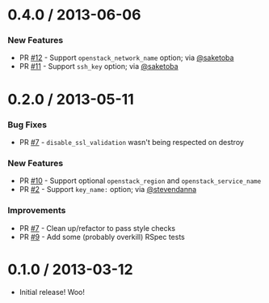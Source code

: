 # 0.4.0 / 2013-06-06

### New Features

* PR [#12][] - Support `openstack_network_name` option; via [@saketoba][]
* PR [#11][] - Support `ssh_key` option; via [@saketoba][]

# 0.2.0 / 2013-05-11

### Bug Fixes

* PR [#7][] - `disable_ssl_validation` wasn't being respected on destroy

### New Features

* PR [#10][] - Support optional `openstack_region` and `openstack_service_name`
* PR [#2][] - Support `key_name:` option; via [@stevendanna][]

### Improvements

* PR [#7][] - Clean up/refactor to pass style checks
* PR [#9][] - Add some (probably overkill) RSpec tests

# 0.1.0 / 2013-03-12

* Initial release! Woo!

[#12]: https://github.com/RoboticCheese/kitchen-openstack/pull/12
[#11]: https://github.com/RoboticCheese/kitchen-openstack/pull/11
[#10]: https://github.com/RoboticCheese/kitchen-openstack/pull/10
[#9]: https://github.com/RoboticCheese/kitchen-openstack/pull/9
[#7]: https://github.com/RoboticCheese/kitchen-openstack/pull/7
[#2]: https://github.com/RoboticCheese/kitchen-openstack/pull/2

[@saketoba]: https://github.com/saketoba
[@stevendanna]: https://github.com/stevendanna
